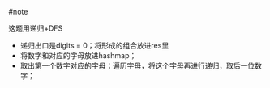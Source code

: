 #note

这题用递归+DFS
- 递归出口是digits = 0；将形成的组合放进res里
- 将数字和对应的字母放进hashmap；
- 取出第一个数字对应的字母；遍历字母，将这个字母再进行递归，取后一位数字；
